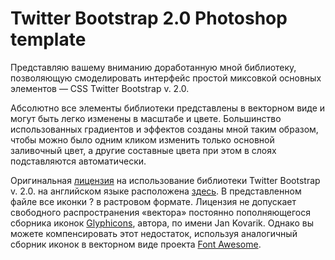 ﻿Twitter Bootstrap 2.0 Photoshop template
=============

Представляю вашему вниманию доработанную мной библиотеку, позволяющую смоделировать интерфейс простой миксовкой основных элементов — CSS Twitter Bootstrap v. 2.0.

Абсолютно все элементы библиотеки представлены в векторном виде и могут быть легко изменены в масштабе и цвете. Большинство использованных градиентов и эффектов созданы мной таким образом, чтобы можно было одним кликом изменить только основной заливочный цвет, а другие составные цвета при этом в слоях подставляются автоматически. 

Оригинальная [лицензия](http://glyphicons.com/glyphicons-licenses/) на использование библиотеки Twitter Bootstrap v. 2.0. на английском языке расположена [здесь](http://www.apache.org/licenses/LICENSE-2.0). В представленном файле все иконки ? в растровом формате. Лицензия не допускает свободного распространения «вектора» постоянно пополняющегося сборника иконок [Glyphicons](http://glyphicons.com/glyphicons-licenses/), автора, по имени Jan Kovarik. Однако вы можете компенсировать этот недостаток, используя аналогичный сборник иконок в векторном виде проекта [Font Awesome](http://fortawesome.github.com/Font-Awesome/).